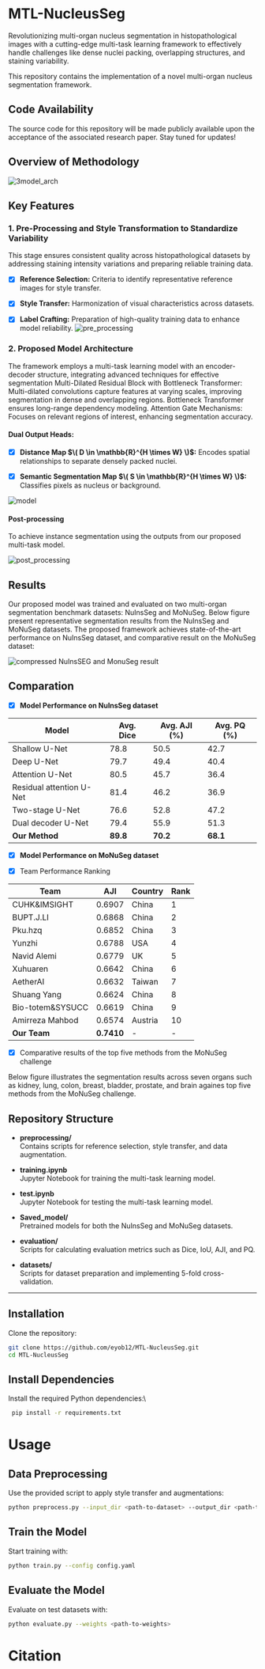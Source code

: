 # MTL-NucleusSeg
Revolutionizing multi-organ nucleus segmentation in histopathological images with a cutting-edge multi-task learning framework to effectively handle challenges like dense nuclei packing, overlapping structures, and staining variability.

This repository contains the implementation of a novel multi-organ nucleus segmentation framework.

## Code Availability
The source code for this repository will be made publicly available upon the acceptance of the associated research paper. Stay tuned for updates!

## Overview of Methodology

![3model_arch](https://github.com/user-attachments/assets/16068e91-f462-4fde-a288-02a3c6b32dbd)


## Key Features
### 1. Pre-Processing and  Style Transformation to Standardize Variability 

This stage ensures consistent quality across histopathological datasets by addressing staining intensity variations and preparing reliable training data.

- [x] **Reference Selection:** Criteria to identify representative reference images for style transfer.

- [x] **Style Transfer:** Harmonization of visual characteristics across datasets.

- [x] **Label Crafting:** Preparation of high-quality training data to enhance model reliability.
![pre_processing](https://github.com/user-attachments/assets/c2dcd897-0423-4651-ab4a-2aae850b66a7)

### 2. Proposed Model Architecture
The framework employs a multi-task learning model with an encoder-decoder structure, integrating advanced techniques for effective segmentation Multi-Dilated Residual Block with Bottleneck Transformer:
Multi-dilated convolutions capture features at varying scales, improving segmentation in dense and overlapping regions. Bottleneck Transformer ensures long-range dependency modeling. Attention Gate Mechanisms: Focuses on relevant regions of interest, enhancing segmentation accuracy.

#### Dual Output Heads:
- [x] **Distance Map $\( D \in \mathbb{R}^{H \times W} \)$:** Encodes spatial relationships to separate densely packed nuclei.

- [x] **Semantic Segmentation Map $\( S \in \mathbb{R}^{H \times W} \)$:** Classifies pixels as nucleus or background.
      
![model](https://github.com/user-attachments/assets/e60b3cbe-ba47-49fa-87b0-3a89c18b7fc2)

#### Post-processing
To achieve instance segmentation using the outputs from our proposed multi-task model.

![post_processing](https://github.com/user-attachments/assets/c4733192-3ca6-47e4-ac77-75c7739240c3)


## Results
Our proposed model was trained and evaluated on two multi-organ segmentation benchmark datasets: NuInsSeg and MoNuSeg. Below figure present representative segmentation results from the NuInsSeg and MoNuSeg datasets. The proposed framework achieves state-of-the-art performance on   NuInsSeg dataset, and comparative result on the MoNuSeg dataset:

![compressed NuInsSEG and MonuSeg result](https://github.com/user-attachments/assets/efe684be-948c-4133-b62c-8d36d5227089)


## Comparation

- [x] **Model Performance on NuInsSeg dataset**

| Model                        | Avg. Dice | Avg. AJI (%) | Avg. PQ (%) |
|------------------------------|-----------|--------------|-------------|
| Shallow U-Net                 | 78.8      | 50.5         | 42.7        |
| Deep U-Net                    | 79.7      | 49.4         | 40.4        |
| Attention U-Net               | 80.5      | 45.7         | 36.4        |
| Residual attention U-Net      | 81.4      | 46.2         | 36.9        |
| Two-stage U-Net               | 76.6      | 52.8         | 47.2        |
| Dual decoder U-Net            | 79.4      | 55.9         | 51.3        |
| **Our Method**                | **89.8**  | **70.2**     | **68.1**    |

- [x] **Model Performance on MoNuSeg dataset**

- [x] Team Performance Ranking

| Team                   | AJI     | Country | Rank |
|------------------------|---------|---------|------|
| CUHK&IMSIGHT           | 0.6907  | China   | 1    |
| BUPT.J.LI              | 0.6868  | China   | 2    |
| Pku.hzq                | 0.6852  | China   | 3    |
| Yunzhi                 | 0.6788  | USA     | 4    |
| Navid Alemi            | 0.6779  | UK      | 5    |
| Xuhuaren               | 0.6642  | China   | 6    |
| AetherAI               | 0.6632  | Taiwan  | 7    |
| Shuang Yang            | 0.6624  | China   | 8    |
| Bio-totem&SYSUCC       | 0.6619  | China   | 9    |
| Amirreza Mahbod        | 0.6574  | Austria | 10   |
| **Our Team**           | **0.7410** |  -       |   -   |

- [x] Comparative results of the top five methods from the MoNuSeg challenge
      
Below figure illustrates the segmentation results across seven organs such
as kidney, lung, colon, breast, bladder, prostate, and brain againes top five methods from the MoNuSeg challenge. 


## Repository Structure

- **preprocessing/**  
  Contains scripts for reference selection, style transfer, and data augmentation.

- **training.ipynb**  
  Jupyter Notebook for training the multi-task learning model.

- **test.ipynb**  
  Jupyter Notebook for testing the multi-task learning model.

- **Saved_model/**  
  Pretrained models for both the NuInsSeg and MoNuSeg datasets.

- **evaluation/**  
  Scripts for calculating evaluation metrics such as Dice, IoU, AJI, and PQ.

- **datasets/**  
  Scripts for dataset preparation and implementing 5-fold cross-validation.

---
## Installation

Clone the repository:  
```bash
git clone https://github.com/eyob12/MTL-NucleusSeg.git 
cd MTL-NucleusSeg 

```
## Install Dependencies
  
Install the required Python dependencies:\  
```bash
 pip install -r requirements.txt 


```
# Usage
## Data Preprocessing
Use the provided script to apply style transfer and augmentations:
```bash
python preprocess.py --input_dir <path-to-dataset> --output_dir <path-to-output>

```
## Train the Model
Start training with:
```bash
python train.py --config config.yaml
```
## Evaluate the Model
Evaluate on test datasets with:
```bash
python evaluate.py --weights <path-to-weights>
```
# Citation 
```bash
